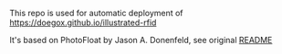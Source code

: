 This repo is used for automatic deployment of https://doegox.github.io/illustrated-rfid

It's based on PhotoFloat by Jason A. Donenfeld, see original [README](README-PhotoFloat.md)
